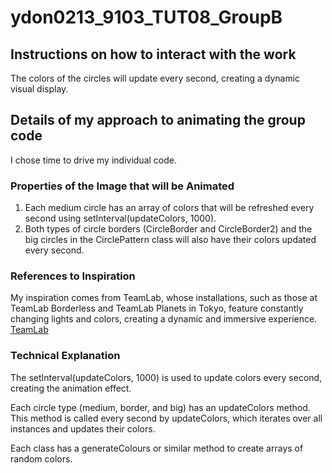# ydon0213_9103_TUT08_GroupB


## Instructions on how to interact with the work

The colors of the circles will update every second, creating a dynamic visual display.


## Details of my approach to animating the group code

I chose time to drive my individual code.

### Properties of the Image that will be Animated

1. Each medium circle has an array of colors that will be refreshed every second using setInterval(updateColors, 1000).
2.  Both types of circle borders (CircleBorder and CircleBorder2) and the big circles in the CirclePattern class will also have their colors updated every second.

### References to Inspiration

My inspiration comes from TeamLab, whose installations, such as those at TeamLab Borderless and TeamLab Planets in Tokyo, feature constantly changing lights and colors, creating a dynamic and immersive experience. 
[TeamLab](https://www.teamlab.art/)

### Technical Explanation

The setInterval(updateColors, 1000) is used to update colors every second, creating the animation effect.

Each circle type (medium, border, and big) has an updateColors method. This method is called every second by updateColors, which iterates over all instances and updates their colors.

Each class has a generateColours or similar method to create arrays of random colors.